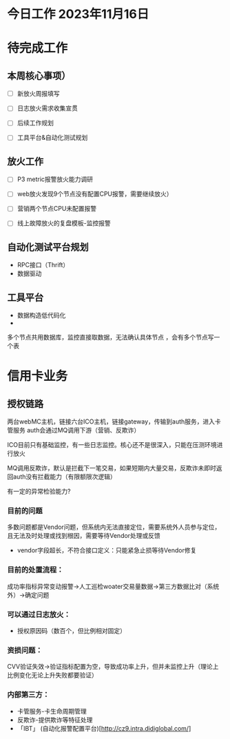 # 今日工作 2023年11月16日
 
# 待完成工作

## 本周核心事项）
- [ ] 新放火周报填写
- [ ] 日志放火需求收集宣贯
- [ ] 后续工作规划
- [ ] 工具平台&自动化测试规划


## 放火工作
- [ ] P3 metric报警放火能力调研
- [ ] web放火发现9个节点没有配置CPU报警，需要继续放火）
- [ ] 营销两个节点CPU未配置报警
- [ ] 线上故障放火的复盘模板-监控报警




## 自动化测试平台规划
- RPC接口（Thrift）
- 数据驱动

## 工具平台
- 数据构造低代码化
- 



多个节点共用数据库，监控直接取数据，无法确认具体节点 ，会有多个节点写一个表


# 信用卡业务
## 授权链路
两台webMC主机，链接六台ICO主机，链接gateway，传输到auth服务，进入卡管服务
auth会通过MQ调用下游（营销、反欺诈）


ICO目前只有基础监控，有一些日志监控。核心还不是很深入，只能在压测环境进行放火

MQ调用反欺诈，默认是拦截下一笔交易，如果短期内大量交易，反欺诈未即时返回auth没有拦截能力（有限额限次逻辑）

有一定的异常检验能力?

### 目前的问题
多数问题都是Vendor问题，但系统内无法直接定位，需要系统外人员参与定位，且无法及时处理或找到根因，需要等待Vendor处理或反馈
- vendor字段超长，不符合接口定义：只能紧急止损等待Vendor修复

### 目前的处置流程：
成功率指标异常变动报警→人工巡检woater交易量数据→第三方数据比对（系统外）→确定问题

### 可以通过日志放火：
- 授权原因码（数百个，但比例相对固定）


### 资损问题：
CVV验证失效→验证指标配置为空，导致成功率上升，但并未监控上升（理论上比例变化无论上升失败都要验证）

### 内部第三方：
- 卡管服务-卡生命周期管理
- 反欺诈-提供欺诈等特征处理
- 「IBT」 (自动化报警配置平台)[http://cz9.intra.didiglobal.com/]

